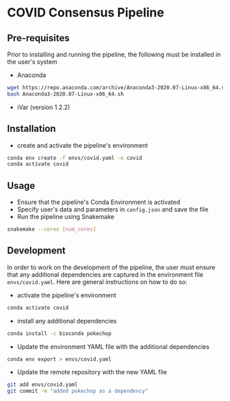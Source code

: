 # COVID Consensus Pipeline

## Pre-requisites
Prior to installing and running the pipeline, the following must be installed in the user's system

* Anaconda
```bash
wget https://repo.anaconda.com/archive/Anaconda3-2020.07-Linux-x86_64.sh
bash Anaconda3-2020.07-Linux-x86_64.sh
```

* iVar (version 1.2.2)

## Installation
* create and activate the pipeline's environment
```bash
conda env create -f envs/covid.yaml -n covid
conda activate covid
```

## Usage
* Ensure that the pipeline's Conda Environment is activated
* Specify user's data and parameters in `config.json` and save the file
* Run the pipeline using Snakemake
```bash
snakemake --cores [num_cores]
```

## Development
In order to work on the development of the pipeline, the user must ensure that any additional dependencies are captured in the environment file `envs/covid.yaml`. Here are general instructions on how to do so:
* activate the pipeline's environment 
```bash
conda activate covid
```
* install any additional dependencies
```bash
conda install -c bioconda pokechop
```
* Update the environment YAML file with the additional dependencies
```bash
conda env export > envs/covid.yaml
```
* Update the remote repository with the new YAML file
```bash
git add envs/covid.yaml
git commit -m "added pokechop as a dependency"
```